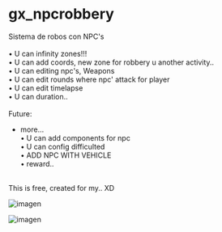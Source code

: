 # gx_npcrobbery
Sistema de robos con NPC's <br>
<br>
• U can infinity zones!!! <br>
• U can add coords, new zone for robbery u another activity.. <br>
• U can editing npc's, Weapons <br>
• U can edit rounds where npc' attack for player <br>
• U can edit timelapse <br>
• U can duration.. <br>
<br>
Future: <br>
 - more... <br>
• U can add components for npc <br>
• U can config difficulted <br>
• ADD NPC WITH VEHICLE <br>
• reward.. <br>
<br>
This is free, created for my.. XD  <br>
 
![imagen](https://github.com/Nestor36/gx_npcrobbery/assets/62574741/189c2b72-7ab1-4735-b690-5ccb1a4f92b5)

![imagen](https://github.com/Nestor36/gx_npcrobbery/assets/62574741/bd5a5ca5-bce5-4b2d-88d9-bfcc7121c0ad)
